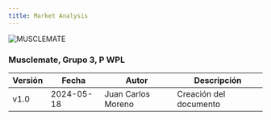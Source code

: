 ```yaml
---
title: Market Analysis
---
```


![MUSCLEMATE](logo.png)

### Musclemate, Grupo 3, P  WPL

| Versión | Fecha      | Autor                 | Descripción            |
| ------- | ---------- | --------------------- | ---------------------- |
| v1.0    | 2024-05-18 | Juan Carlos Moreno | Creación del documento |

